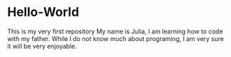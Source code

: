 # Hello-World
This is my very first repository
My name is Julia, I am learning how to code with my father.
While I do not know much about programing, I am very sure it will be very enjoyable.
